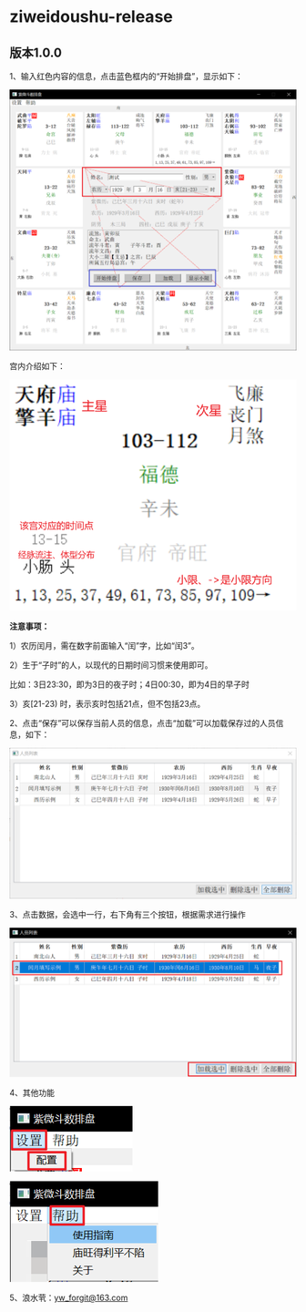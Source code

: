 # ziweidoushu-release

## 版本1.0.0

1、输入红色内容的信息，点击蓝色框内的“开始排盘”，显示如下：

![image-20230401193758666](README.assets/image-20230401193758666.png)

宫内介绍如下：

![image-20230401180340640](README.assets/image-20230401180340640.png)

**注意事项：**

1）农历闰月，需在数字前面输入“闰”字，比如“闰3”。

2）生于“子时”的人，以现代的日期时间习惯来使用即可。

比如：3日23:30，即为3日的夜子时；4日00:30，即为4日的早子时

3）亥[21-23) 时，表示亥时包括21点，但不包括23点。





2、点击“保存”可以保存当前人员的信息，点击“加载”可以加载保存过的人员信息，如下：

![image-20230401175623407](README.assets/image-20230401175623407.png)



3、点击数据，会选中一行，右下角有三个按钮，根据需求进行操作

![image-20230401175812881](README.assets/image-20230401175812881.png)



4、其他功能

![image-20230401180534450](README.assets/image-20230401180534450.png)

![image-20230401180610049](README.assets/image-20230401180610049.png)



5、浪水茕：yw_forgit@163.com